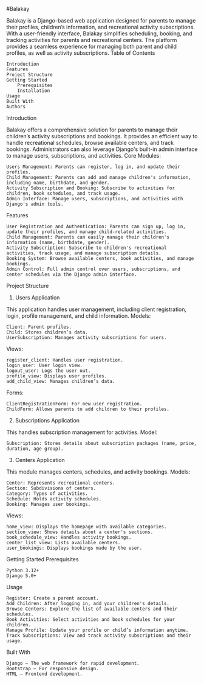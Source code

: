 #Balakay

Balakay is a Django-based web application designed for parents to manage their profiles, children’s information, and recreational activity subscriptions. With a user-friendly interface, Balakay simplifies scheduling, booking, and tracking activities for parents and recreational centers. The platform provides a seamless experience for managing both parent and child profiles, as well as activity subscriptions.
Table of Contents

    Introduction
    Features
    Project Structure
    Getting Started
        Prerequisites
        Installation
    Usage
    Built With
    Authors

Introduction

Balakay offers a comprehensive solution for parents to manage their children’s activity subscriptions and bookings. It provides an efficient way to handle recreational schedules, browse available centers, and track bookings. Administrators can also leverage Django's built-in admin interface to manage users, subscriptions, and activities.
Core Modules:

    Users Management: Parents can register, log in, and update their profiles.
    Child Management: Parents can add and manage children's information, including name, birthdate, and gender.
    Activity Subscription and Booking: Subscribe to activities for children, book schedules, and track usage.
    Admin Interface: Manage users, subscriptions, and activities with Django's admin tools.

Features

    User Registration and Authentication: Parents can sign up, log in, update their profiles, and manage child-related activities.
    Child Management: Parents can easily manage their children's information (name, birthdate, gender).
    Activity Subscription: Subscribe to children's recreational activities, track usage, and manage subscription details.
    Booking System: Browse available centers, book activities, and manage bookings.
    Admin Control: Full admin control over users, subscriptions, and center schedules via the Django admin interface.

Project Structure
1. Users Application

This application handles user management, including client registration, login, profile management, and child information.
Models:

    Client: Parent profiles.
    Child: Stores children’s data.
    UserSubscription: Manages activity subscriptions for users.

Views:

    register_client: Handles user registration.
    login_user: User login view.
    logout_user: Logs the user out.
    profile_view: Displays user profiles.
    add_child_view: Manages children’s data.

Forms:

    ClientRegistrationForm: For new user registration.
    ChildForm: Allows parents to add children to their profiles.

2. Subscriptions Application

This handles subscription management for activities.
Model:

    Subscription: Stores details about subscription packages (name, price, duration, age group).

3. Centers Application

This module manages centers, schedules, and activity bookings.
Models:

    Center: Represents recreational centers.
    Section: Subdivisions of centers.
    Category: Types of activities.
    Schedule: Holds activity schedules.
    Booking: Manages user bookings.

Views:

    home_view: Displays the homepage with available categories.
    section_view: Shows details about a center's sections.
    book_schedule_view: Handles activity bookings.
    center_list_view: Lists available centers.
    user_bookings: Displays bookings made by the user.

Getting Started
Prerequisites

    Python 3.12+
    Django 5.0+

Usage

    Register: Create a parent account.
    Add Children: After logging in, add your children's details.
    Browse Centers: Explore the list of available centers and their schedules.
    Book Activities: Select activities and book schedules for your children.
    Manage Profile: Update your profile or child’s information anytime.
    Track Subscriptions: View and track activity subscriptions and their usage.

Built With

    Django — The web framework for rapid development.
    Bootstrap — For responsive design.
    HTML — Frontend development.
